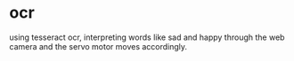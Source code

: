 # **ocr**
using tesseract ocr, interpreting words like sad and happy through the web camera and the servo motor moves accordingly.

